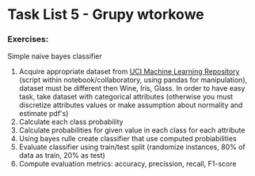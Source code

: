 # Task List 5 - Grupy wtorkowe

### Exercises:

Simple naive bayes classifier



1. Acquire  appropriate dataset from [UCI Machine Learning Repository](https://archive.ics.uci.edu/ml/) (script within notebook/collaboratory, using pandas for manipulation), dataset must be different then Wine, Iris, Glass. In order to have easy task, take dataset with categorical attributes (otherwise you must discretize attributes values or make assumption about normality and estimate pdf's)
2. Calculate each class probability
3. Calculate probabilities for given value in each class for each attribute
4. Using bayes rulle create classifier that use computed probiabilities
5. Evaluate classifier using train/test split (randomize instances, 80% of data as train, 20% as test)
6. Compute evaluation metrics: accuracy, precission, recall, F1-score